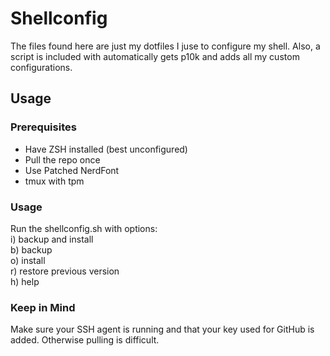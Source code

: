 # Shellconfig
The files found here are just my dotfiles I juse to configure my shell. Also, a script is included with automatically gets p10k and adds all my custom configurations.  
## Usage  
### Prerequisites
- Have ZSH installed (best unconfigured)  
- Pull the repo once
- Use Patched NerdFont
- tmux with tpm
### Usage
Run the shellconfig.sh with options:  
i)	backup and install  
b)	backup  
o)	install  
r)	restore previous version  
h)	help  
### Keep in Mind  
Make sure your SSH agent is running and that your key used for GitHub is added. Otherwise pulling is difficult.
